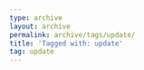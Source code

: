 ```yaml
---
type: archive
layout: archive
permalink: archive/tags/update/
title: 'Tagged with: update'
tag: update
---
```

